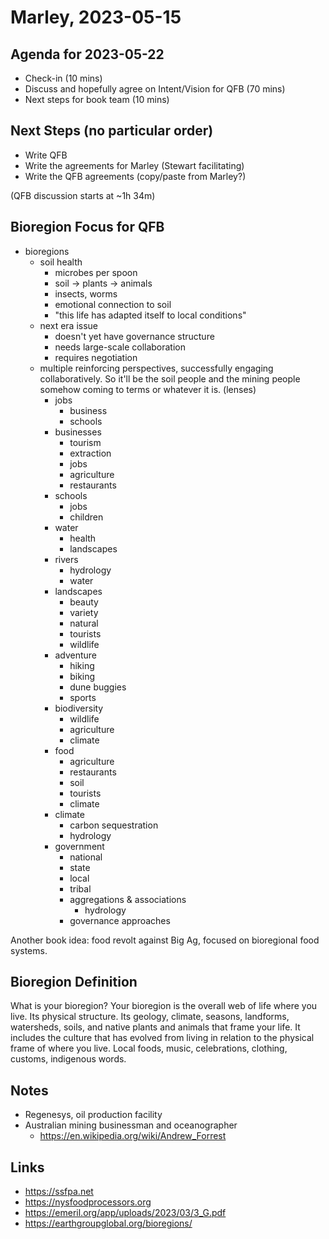# Marley, 2023-05-15

## Agenda for 2023-05-22

- Check-in (10 mins)
- Discuss and hopefully agree on Intent/Vision for QFB (70 mins)
- Next steps for book team (10 mins)

## Next Steps (no particular order)

- Write QFB
- Write the agreements for Marley (Stewart facilitating)
- Write the QFB agreements (copy/paste from Marley?)

(QFB discussion starts at ~1h 34m)

## Bioregion Focus for QFB

- bioregions
    - soil health
        - microbes per spoon
        - soil -> plants -> animals
        - insects, worms
        - emotional connection to soil
        - "this life has adapted itself to local conditions"
    - next era issue
        - doesn't yet have governance structure
        - needs large-scale collaboration
        - requires negotiation
    - multiple reinforcing perspectives, successfully engaging collaboratively. So it'll be the soil people and the mining people somehow coming to terms or whatever it is. (lenses)
        - jobs
            - business
            - schools
        - businesses
            - tourism
            - extraction
            - jobs
            - agriculture
            - restaurants
        - schools
            - jobs
            - children
        - water
            - health
            - landscapes
        - rivers
            - hydrology
            - water
        - landscapes
            - beauty
            - variety
            - natural
            - tourists
            - wildlife
        - adventure
            - hiking
            - biking
            - dune buggies
            - sports
        - biodiversity
            - wildlife
            - agriculture
            - climate
        - food
            - agriculture
            - restaurants
            - soil
            - tourists
            - climate
        - climate
            - carbon sequestration
            - hydrology
        - government
            - national
            - state
            - local
            - tribal
            - aggregations & associations
                - hydrology
            - governance approaches

Another book idea: food revolt against Big Ag, focused on bioregional food systems.

## Bioregion Definition

What is your bioregion? Your bioregion is the overall web of life where you live. Its physical structure. Its geology, climate, seasons, landforms, watersheds, soils, and native plants and animals that frame your life. It includes the culture that has evolved from living in relation to the physical frame of where you live. Local foods, music, celebrations, clothing, customs, indigenous words.

## Notes

- Regenesys, oil production facility
- Australian mining businessman and oceanographer
    - https://en.wikipedia.org/wiki/Andrew_Forrest

## Links

* https://ssfpa.net
* https://nysfoodprocessors.org
* https://emeril.org/app/uploads/2023/03/3_G.pdf
* https://earthgroupglobal.org/bioregions/